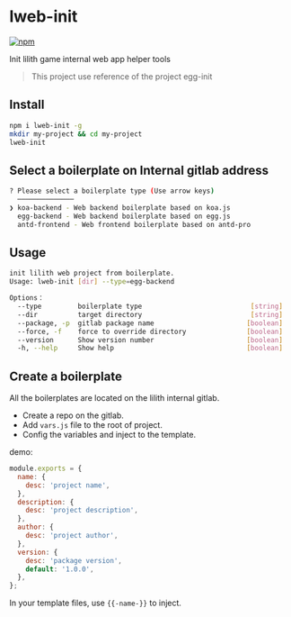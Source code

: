 lweb-init
=======

[![npm](https://img.shields.io/npm/v/lweb-init.svg?style=flat-square)](https://npmjs.org/package/lweb-init)

Init lilith game internal web app helper tools

> This project use reference of the project egg-init

## Install

```bash
npm i lweb-init -g
mkdir my-project && cd my-project
lweb-init
```

## Select a boilerplate on Internal gitlab address

```bash
? Please select a boilerplate type (Use arrow keys)
  ──────────────
❯ koa-backend - Web backend boilerplate based on koa.js 
  egg-backend - Web backend boilerplate based on egg.js 
  antd-frontend - Web frontend boilerplate based on antd-pro
```

## Usage

```bash
init lilith web project from boilerplate.
Usage: lweb-init [dir] --type=egg-backend

Options：
  --type         boilerplate type                           [string]
  --dir          target directory                           [string]
  --package, -p  gitlab package name                       [boolean]
  --force, -f    force to override directory               [boolean]
  --version      Show version number                       [boolean]
  -h, --help     Show help                                 [boolean]
```

## Create a boilerplate

All the boilerplates are located on the lilith internal gitlab.

- Create a repo on the gitlab.
- Add `vars.js` file to the root of project.
- Config the variables and inject to the template.

demo:

```javascript
module.exports = {
  name: {
    desc: 'project name',
  },
  description: {
    desc: 'project description',
  },
  author: {
    desc: 'project author',
  },
  version: {
    desc: 'package version',
    default: '1.0.0',
  },
};
```

In your template files, use `{{-name-}}` to inject.